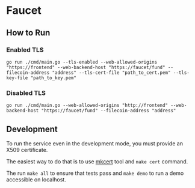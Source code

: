 # Faucet

## How to Run
### Enabled TLS
```azure
go run ./cmd/main.go --tls-enabled --web-allowed-origins "https://frontend" --web-backend-host "https://faucet/fund" --filecoin-address "address" --tls-cert-file "path_to_cert.pem" --tls-key-file "path_to_key.pem"
```
### Disabled TLS

```azure
go run ./cmd/main.go --web-allowed-origins "http://frontend" --web-backend-host "https://faucet/fund" --filecoin-address "address"
```

## Development
To run the service even in the development mode, you must provide an X509 certificate.

The easiest way to do that is to use [mkcert](https://github.com/FiloSottile/mkcert)
tool and `make cert` command.

The run `make all` to ensure that tests pass and `make demo` to run a demo accessible on localhost.